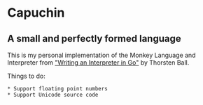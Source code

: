 # Capuchin

## A small and perfectly formed language

This is my personal implementation of the Monkey Language and Interpreter from
["Writing an Interpreter in Go"](https://interpreterbook.com/) by Thorsten
Ball.

Things to do:

    * Support floating point numbers
    * Support Unicode source code 
